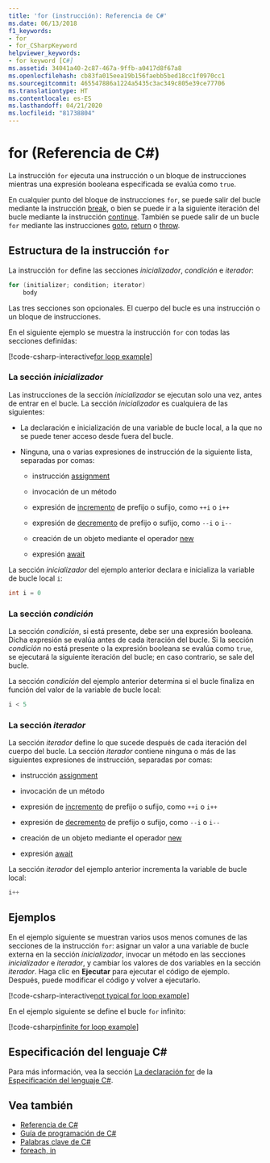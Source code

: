```yaml
---
title: 'for (instrucción): Referencia de C#'
ms.date: 06/13/2018
f1_keywords:
- for
- for_CSharpKeyword
helpviewer_keywords:
- for keyword [C#]
ms.assetid: 34041a40-2c87-467a-9ffb-a0417d8f67a8
ms.openlocfilehash: cb83fa015eea19b156faebb5bed18cc1f0970cc1
ms.sourcegitcommit: 465547886a1224a5435c3ac349c805e39ce77706
ms.translationtype: HT
ms.contentlocale: es-ES
ms.lasthandoff: 04/21/2020
ms.locfileid: "81738804"
---
```

# <a name="for-c-reference"></a>for (Referencia de C#)

La instrucción `for` ejecuta una instrucción o un bloque de instrucciones mientras una expresión booleana especificada se evalúa como `true`.

En cualquier punto del bloque de instrucciones `for`, se puede salir del bucle mediante la instrucción [break](break.md), o bien se puede ir a la siguiente iteración del bucle mediante la instrucción [continue](continue.md). También se puede salir de un bucle `for` mediante las instrucciones [goto](goto.md), [return](return.md) o [throw](throw.md).

## <a name="structure-of-the-for-statement"></a>Estructura de la instrucción `for`

La instrucción `for` define las secciones *inicializador*, *condición* e *iterador*:

```csharp
for (initializer; condition; iterator)
    body
```

Las tres secciones son opcionales. El cuerpo del bucle es una instrucción o un bloque de instrucciones.

En el siguiente ejemplo se muestra la instrucción `for` con todas las secciones definidas:

[!code-csharp-interactive[for loop example](~/samples/snippets/csharp/keywords/IterationKeywordsExamples.cs#5)]

### <a name="the-initializer-section"></a>La sección *inicializador*

Las instrucciones de la sección *inicializador* se ejecutan solo una vez, antes de entrar en el bucle. La sección *inicializador* es cualquiera de las siguientes:

- La declaración e inicialización de una variable de bucle local, a la que no se puede tener acceso desde fuera del bucle.

- Ninguna, una o varias expresiones de instrucción de la siguiente lista, separadas por comas:

  - instrucción [assignment](../operators/assignment-operator.md)

  - invocación de un método

  - expresión de [incremento](../operators/arithmetic-operators.md#increment-operator-) de prefijo o sufijo, como `++i` o `i++`

  - expresión de [decremento](../operators/arithmetic-operators.md#decrement-operator---) de prefijo o sufijo, como `--i` o `i--`

  - creación de un objeto mediante el operador [new](../operators/new-operator.md)

  - expresión [await](../operators/await.md)

La sección *inicializador* del ejemplo anterior declara e inicializa la variable de bucle local `i`:

```csharp
int i = 0
```

### <a name="the-condition-section"></a>La sección *condición*

La sección *condición*, si está presente, debe ser una expresión booleana. Dicha expresión se evalúa antes de cada iteración del bucle. Si la sección *condición* no está presente o la expresión booleana se evalúa como `true`, se ejecutará la siguiente iteración del bucle; en caso contrario, se sale del bucle.

La sección *condición* del ejemplo anterior determina si el bucle finaliza en función del valor de la variable de bucle local:

```csharp
i < 5
```

### <a name="the-iterator-section"></a>La sección *iterador*

La sección *iterador* define lo que sucede después de cada iteración del cuerpo del bucle. La sección *iterador* contiene ninguna o más de las siguientes expresiones de instrucción, separadas por comas:

- instrucción [assignment](../operators/assignment-operator.md)

- invocación de un método

- expresión de [incremento](../operators/arithmetic-operators.md#increment-operator-) de prefijo o sufijo, como `++i` o `i++`

- expresión de [decremento](../operators/arithmetic-operators.md#decrement-operator---) de prefijo o sufijo, como `--i` o `i--`

- creación de un objeto mediante el operador [new](../operators/new-operator.md)

- expresión [await](../operators/await.md)

La sección *iterador* del ejemplo anterior incrementa la variable de bucle local:

```csharp
i++
```

## <a name="examples"></a>Ejemplos

En el ejemplo siguiente se muestran varios usos menos comunes de las secciones de la instrucción `for`: asignar un valor a una variable de bucle externa en la sección *inicializador*, invocar un método en las secciones *inicializador* e *iterador*, y cambiar los valores de dos variables en la sección *iterador*. Haga clic en **Ejecutar** para ejecutar el código de ejemplo. Después, puede modificar el código y volver a ejecutarlo.

[!code-csharp-interactive[not typical for loop example](~/samples/snippets/csharp/keywords/IterationKeywordsExamples.cs#6)]

En el ejemplo siguiente se define el bucle `for` infinito:

[!code-csharp[infinite for loop example](~/samples/snippets/csharp/keywords/IterationKeywordsExamples.cs#7)]

## <a name="c-language-specification"></a>Especificación del lenguaje C#

Para más información, vea la sección [La declaración for](~/_csharplang/spec/statements.md#the-for-statement) de la [Especificación del lenguaje C#](/dotnet/csharp/language-reference/language-specification/introduction).

## <a name="see-also"></a>Vea también

- [Referencia de C#](../index.md)
- [Guía de programación de C#](../../programming-guide/index.md)
- [Palabras clave de C#](index.md)
- [foreach, in](foreach-in.md)
